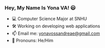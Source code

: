 ### Hey, My Name Is Yona VA! 😃
- 💻 Computer Science Major at SNHU
- 🛠 Working on developing web applications
- 📫 Email me: yonavossandreae@gmail.com
- 💁‍ Pronouns: He/Him
